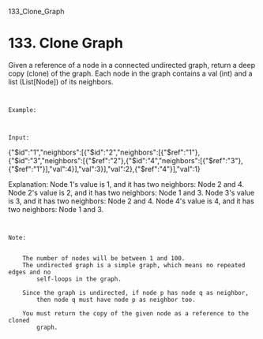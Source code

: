 133_Clone_Graph
# 133. Clone Graph

Given a reference of a node in a connected undirected graph, return a deep
        copy (clone) of the graph. Each node in the graph contains a val
        (int) and a list (List[Node]) of its neighbors.

     

    Example:

    

    Input:
{"$id":"1","neighbors":[{"$id":"2","neighbors":[{"$ref":"1"},{"$id":"3","neighbors":[{"$ref":"2"},{"$id":"4","neighbors":[{"$ref":"3"},{"$ref":"1"}],"val":4}],"val":3}],"val":2},{"$ref":"4"}],"val":1}

Explanation:
Node 1's value is 1, and it has two neighbors: Node 2 and 4.
Node 2's value is 2, and it has two neighbors: Node 1 and 3.
Node 3's value is 3, and it has two neighbors: Node 2 and 4.
Node 4's value is 4, and it has two neighbors: Node 1 and 3.

     

    Note:

    
        The number of nodes will be between 1 and 100.
        The undirected graph is a simple graph, which means no repeated edges and no
            self-loops in the graph.
        
        Since the graph is undirected, if node p has node q as neighbor,
            then node q must have node p as neighbor too.
        
        You must return the copy of the given node as a reference to the cloned
            graph.